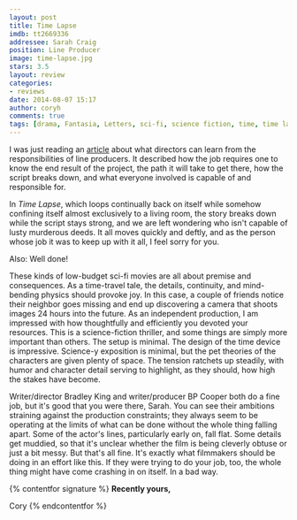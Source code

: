 ```yaml
---
layout: post
title: Time Lapse
imdb: tt2669336
addressee: Sarah Craig
position: Line Producer
image: time-lapse.jpg
stars: 3.5
layout: review 
categories: 
- reviews
date: 2014-08-07 15:17
author: coryh
comments: true
tags: [drama, Fantasia, Letters, sci-fi, science fiction, time, time lapse, Time travel]
---
```


I was just reading an [article][3] about what directors can learn from the responsibilities of line producers. It described how the job requires one to know the end result of the project, the path it will take to get there, how the script breaks down, and what everyone involved is capable of and responsible for.

   [3]: http://www.filmstrategy.com/2013/08/production-tips-10-ways-directors-must.html

In _Time Lapse_, which loops continually back on itself while somehow confining itself almost exclusively to a living room, the story breaks down while the script stays strong, and we are left wondering who isn't capable of lusty murderous deeds.  It all moves quickly and deftly, and as the person whose job it was to keep up with it all, I feel sorry for you.

Also: Well done!

These kinds of low-budget sci-fi movies are all about premise and consequences. As a time-travel tale, the details, continuity, and mind-bending physics should provoke joy.  In this case, a couple of friends notice their neighbor goes missing and end up discovering a camera that shoots images 24 hours into the future. As an independent production, I am impressed with how thoughtfully and efficiently you devoted your resources. This is a science-fiction thriller, and some things are simply more important than others. The setup is minimal. The design of the time device is impressive. Science-y exposition is minimal, but the pet theories of the characters are given plenty of space. The tension ratchets up steadily, with humor and character detail serving to highlight, as they should, how high the stakes have become.

Writer/director Bradley King and writer/producer BP Cooper both do a fine job, but it's good that you were there, Sarah. You can see their ambitions straining against the production constraints; they always seem to be operating at the limits of what can be done without the whole thing falling apart. Some of the actor's lines, particularly early on, fall flat. Some details get muddied, so that it's unclear whether the film is being cleverly obtuse or just a bit messy.  But that's all fine. It's exactly what filmmakers should be doing in an effort like this. If they were trying to do your job, too, the whole thing might have come crashing in on itself. In a bad way.

{% contentfor signature %}
**Recently yours,**

Cory
{% endcontentfor %}
